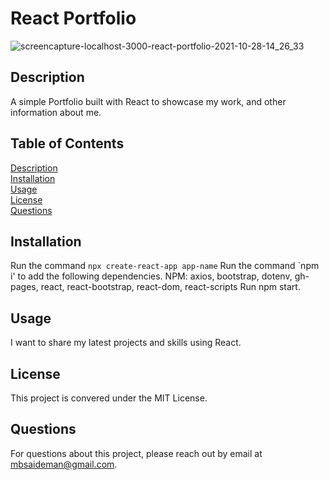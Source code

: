 # React Portfolio

![screencapture-localhost-3000-react-portfolio-2021-10-28-14_26_33](https://user-images.githubusercontent.com/82477037/139338077-5d66a4a1-1aa1-4163-a11f-7d41d40ce50d.png)

## Description

A simple Portfolio built with React to showcase my work, and other information about me.

## Table of Contents

[Description](#description)  
[Installation](#installation)  
[Usage](#usage)  
[License](#license)  
[Questions](#questions)

## Installation

Run the command `npx create-react-app app-name`
Run the command `npm i' to add the following dependencies.
NPM: axios, bootstrap, dotenv, gh-pages, react, react-bootstrap, react-dom, react-scripts
Run npm start.

## Usage

I want to share my latest projects and skills using React.

## License

This project is convered under the MIT License.

## Questions

For questions about this project, please reach out by email at mbsaideman@gmail.com.

